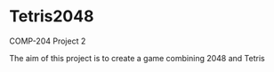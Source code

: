 # Tetris2048

COMP-204 Project 2

The aim of this project is to create a game combining 2048 and Tetris